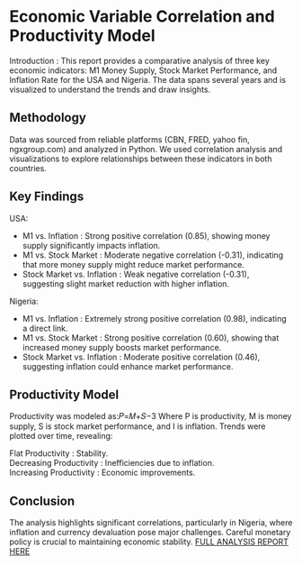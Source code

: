 # Economic Variable Correlation and Productivity Model
Introduction :
This report provides a comparative analysis of three key economic indicators: M1 Money Supply, Stock Market Performance, and Inflation Rate for the USA and Nigeria. The data spans several years and is visualized to understand the trends and draw insights.

## Methodology
Data was sourced from reliable platforms  (CBN, FRED, yahoo fin, ngxgroup.com) and analyzed in Python. We used correlation analysis and visualizations to explore relationships between these indicators in both countries.

## Key Findings
USA:
- M1 vs. Inflation : Strong positive correlation (0.85), showing money supply significantly impacts inflation.
- M1 vs. Stock Market : Moderate negative correlation (-0.31), indicating that more money supply might reduce market performance.
- Stock Market vs. Inflation : Weak negative correlation (-0.31), suggesting slight market reduction with higher inflation.
  
Nigeria:
- M1 vs. Inflation : Extremely strong positive correlation (0.98), indicating a direct link.
- M1 vs. Stock Market : Strong positive correlation (0.60), showing that increased money supply boosts market performance.
- Stock Market vs. Inflation : Moderate positive correlation (0.46), suggesting inflation could enhance market performance.
 
## Productivity Model
Productivity was modeled as:𝑃=𝑀+𝑆−3 
Where P is productivity, M is money supply, S is stock market performance, and I is inflation. Trends were plotted over time, revealing:

Flat Productivity : Stability.<br>
Decreasing Productivity : Inefficiencies due to inflation.<br>
Increasing Productivity : Economic improvements.<br>

## Conclusion
The analysis highlights significant correlations, particularly in Nigeria, where inflation and currency devaluation pose major challenges. Careful monetary policy is crucial to maintaining economic stability. [FULL ANALYSIS REPORT HERE](https://docs.google.com/document/d/1oMQsU8UlKC5i03izxt8-v6UeeKLXEfO1J-XAq7PhCk8/edit)
